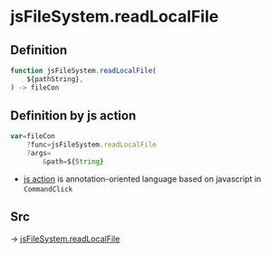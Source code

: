 # jsFileSystem.readLocalFile

## Definition

```js.js
function jsFileSystem.readLocalFile(
	${pathString},
) -> fileCon
```


## Definition by js action

```js.js
var=fileCon
	?func=jsFileSystem.readLocalFile
	?args=
		&path=${String}
```

- [js action](#) is annotation-oriented language based on javascript in `CommandClick`



## Src

-> [jsFileSystem.readLocalFile](https://github.com/puutaro/CommandClick/blob/master/app/src/main/java/com/puutaro/commandclick/fragment_lib/terminal_fragment/js_interface/file/JsFileSystem.kt#L26)


